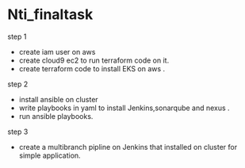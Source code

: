 # Nti_finaltask
step 1
* create iam user on aws 
* create cloud9 ec2 to run terraform code on it.
* create terraform code to install EKS on aws .

step 2

* install ansible on cluster
* write playbooks in yaml to install Jenkins,sonarqube and nexus .
* run ansible playbooks.

step 3

* create a multibranch pipline on Jenkins that installed on cluster for simple application.
